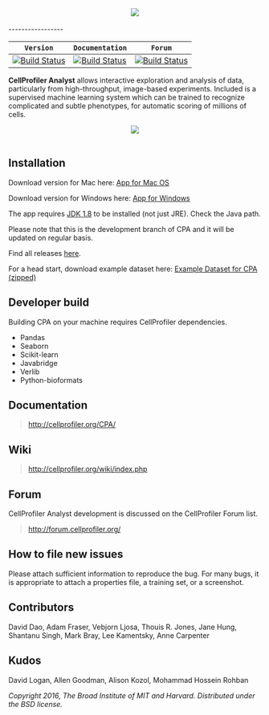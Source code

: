 <div align="center">
  <img src="http://i.imgur.com/TmujaUa.png"><br><br>
</div>
-----------------

|  **`Version`**  |  **`Documentation`** | **`Forum`** |
|---------------|----------------|-----------------|
| [![Build Status](https://img.shields.io/badge/version-2.2.1-green.svg)](http://cellprofiler.org/releases) | [![Build Status](https://img.shields.io/badge/documentation-2.2.1-brightgreen.svg)](http://cellprofiler.org/CPA/) | [![Build Status](https://img.shields.io/badge/forum-CPA-blue.svg)](http://forum.cellprofiler.org/) |

**CellProfiler Analyst** allows interactive exploration and analysis of data, particularly from high-throughput, image-based experiments. Included is a supervised machine learning system which can be trained to recognize complicated and subtle phenotypes, for automatic scoring of millions of cells.

<div align="center">
  <img src="http://i.imgur.com/j12EQH5.png"><br><br>
</div>

## Installation

Download version for Mac here: [App for Mac OS](https://docs.google.com/uc?export=download&confirm=E8mD&id=0B_Rfj3esFDX8MVdOaDdnUDdZOUE) 

Download version for Windows here: [App for Windows](https://docs.google.com/uc?id=0B_Rfj3esFDX8WEttRlF6eUJZTFE&export=download)

The app requires [JDK 1.8](http://www.oracle.com/technetwork/java/javase/downloads/jdk8-downloads-2133151.html) to be installed (not just JRE). 
Check the Java path.

Please note that this is the development branch of CPA and it will be updated on regular basis. 

Find all releases [here](http://cellprofiler.org/releases#CPA).

For a head start, download example dataset here: [Example Dataset for CPA (zipped)](http://d1zymp9ayga15t.cloudfront.net/content/Examplezips/cpa_2.0_example.zip)

## Developer build

Building CPA on your machine requires CellProfiler dependencies. 

* Pandas
* Seaborn
* Scikit-learn
* Javabridge
* Verlib
* Python-bioformats

## Documentation

> http://cellprofiler.org/CPA/

## Wiki

> http://cellprofiler.org/wiki/index.php

## Forum

CellProfiler Analyst development is discussed on the CellProfiler Forum
list.  

> http://forum.cellprofiler.org/

## How to file new issues

Please attach sufficient information to reproduce the bug. For many
bugs, it is appropriate to attach a properties file, a training set,
or a screenshot.

## Contributors

David Dao, Adam Fraser, Vebjorn Ljosa, Thouis R. Jones, Jane Hung, Shantanu Singh, Mark Bray, Lee Kamentsky, Anne Carpenter

## Kudos

David Logan, Allen Goodman, Alison Kozol, Mohammad Hossein Rohban

*Copyright 2016, The Broad Institute of MIT and Harvard.
Distributed under the BSD license.*

